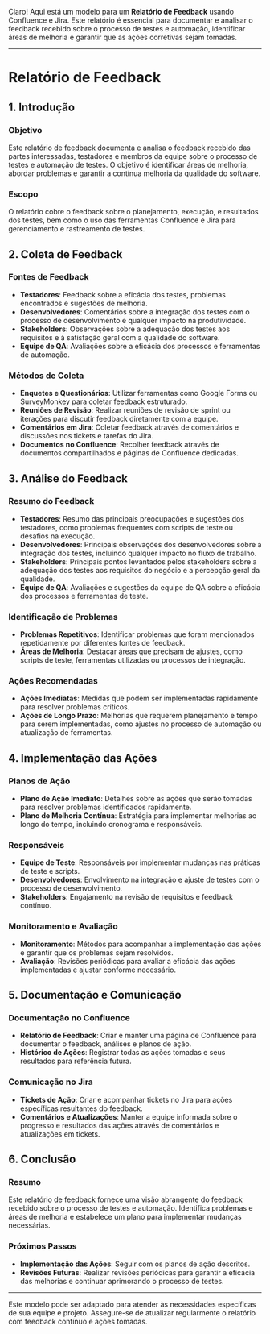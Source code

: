Claro! Aqui está um modelo para um **Relatório de Feedback** usando Confluence e Jira. Este relatório é essencial para documentar e analisar o feedback recebido sobre o processo de testes e automação, identificar áreas de melhoria e garantir que as ações corretivas sejam tomadas.

---

# Relatório de Feedback

## 1. Introdução

### Objetivo
Este relatório de feedback documenta e analisa o feedback recebido das partes interessadas, testadores e membros da equipe sobre o processo de testes e automação de testes. O objetivo é identificar áreas de melhoria, abordar problemas e garantir a contínua melhoria da qualidade do software.

### Escopo
O relatório cobre o feedback sobre o planejamento, execução, e resultados dos testes, bem como o uso das ferramentas Confluence e Jira para gerenciamento e rastreamento de testes.

## 2. Coleta de Feedback

### Fontes de Feedback
- **Testadores**: Feedback sobre a eficácia dos testes, problemas encontrados e sugestões de melhoria.
- **Desenvolvedores**: Comentários sobre a integração dos testes com o processo de desenvolvimento e qualquer impacto na produtividade.
- **Stakeholders**: Observações sobre a adequação dos testes aos requisitos e à satisfação geral com a qualidade do software.
- **Equipe de QA**: Avaliações sobre a eficácia dos processos e ferramentas de automação.

### Métodos de Coleta
- **Enquetes e Questionários**: Utilizar ferramentas como Google Forms ou SurveyMonkey para coletar feedback estruturado.
- **Reuniões de Revisão**: Realizar reuniões de revisão de sprint ou iterações para discutir feedback diretamente com a equipe.
- **Comentários em Jira**: Coletar feedback através de comentários e discussões nos tickets e tarefas do Jira.
- **Documentos no Confluence**: Recolher feedback através de documentos compartilhados e páginas de Confluence dedicadas.

## 3. Análise do Feedback

### Resumo do Feedback
- **Testadores**: Resumo das principais preocupações e sugestões dos testadores, como problemas frequentes com scripts de teste ou desafios na execução.
- **Desenvolvedores**: Principais observações dos desenvolvedores sobre a integração dos testes, incluindo qualquer impacto no fluxo de trabalho.
- **Stakeholders**: Principais pontos levantados pelos stakeholders sobre a adequação dos testes aos requisitos do negócio e a percepção geral da qualidade.
- **Equipe de QA**: Avaliações e sugestões da equipe de QA sobre a eficácia dos processos e ferramentas de teste.

### Identificação de Problemas
- **Problemas Repetitivos**: Identificar problemas que foram mencionados repetidamente por diferentes fontes de feedback.
- **Áreas de Melhoria**: Destacar áreas que precisam de ajustes, como scripts de teste, ferramentas utilizadas ou processos de integração.

### Ações Recomendadas
- **Ações Imediatas**: Medidas que podem ser implementadas rapidamente para resolver problemas críticos.
- **Ações de Longo Prazo**: Melhorias que requerem planejamento e tempo para serem implementadas, como ajustes no processo de automação ou atualização de ferramentas.

## 4. Implementação das Ações

### Planos de Ação
- **Plano de Ação Imediato**: Detalhes sobre as ações que serão tomadas para resolver problemas identificados rapidamente.
- **Plano de Melhoria Contínua**: Estratégia para implementar melhorias ao longo do tempo, incluindo cronograma e responsáveis.

### Responsáveis
- **Equipe de Teste**: Responsáveis por implementar mudanças nas práticas de teste e scripts.
- **Desenvolvedores**: Envolvimento na integração e ajuste de testes com o processo de desenvolvimento.
- **Stakeholders**: Engajamento na revisão de requisitos e feedback contínuo.

### Monitoramento e Avaliação
- **Monitoramento**: Métodos para acompanhar a implementação das ações e garantir que os problemas sejam resolvidos.
- **Avaliação**: Revisões periódicas para avaliar a eficácia das ações implementadas e ajustar conforme necessário.

## 5. Documentação e Comunicação

### Documentação no Confluence
- **Relatório de Feedback**: Criar e manter uma página de Confluence para documentar o feedback, análises e planos de ação.
- **Histórico de Ações**: Registrar todas as ações tomadas e seus resultados para referência futura.

### Comunicação no Jira
- **Tickets de Ação**: Criar e acompanhar tickets no Jira para ações específicas resultantes do feedback.
- **Comentários e Atualizações**: Manter a equipe informada sobre o progresso e resultados das ações através de comentários e atualizações em tickets.

## 6. Conclusão

### Resumo
Este relatório de feedback fornece uma visão abrangente do feedback recebido sobre o processo de testes e automação. Identifica problemas e áreas de melhoria e estabelece um plano para implementar mudanças necessárias.

### Próximos Passos
- **Implementação das Ações**: Seguir com os planos de ação descritos.
- **Revisões Futuras**: Realizar revisões periódicas para garantir a eficácia das melhorias e continuar aprimorando o processo de testes.

---

Este modelo pode ser adaptado para atender às necessidades específicas de sua equipe e projeto. Assegure-se de atualizar regularmente o relatório com feedback contínuo e ações tomadas.